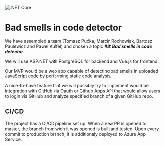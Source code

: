 ![.NET Core](https://github.com/newt0npk/TSD-Project-Backend/workflows/Production%20deploy/badge.svg)

# Bad smells in code detector

We have assembled a team (Tomasz Pućka, Marcin Rochowiak, Bartosz Paulewicz and Paweł Kuffel) and chosen a topic _**#8: Bad smells in code detector**_.

We will use ASP.NET with PostgreSQL for backend and Vue.js for frontend.

Our MVP would be a web app capable of detecting bad smells in uploaded JavaScript code by performing static code analysis.

A nice-to-have feature that we will possibly try to implement would be integration with GitHub via Oauth or Github Apps API that would allow users to login via GitHub and analyze specified branch of a given GitHub repo.

## CI/CD

The project has a CI/CD pipeline set up. When a new PR is opened to master, the branch from wich it was opened is built and tested. Upon every commit to production branch, it is additionaly deployed to Azure App Service.
